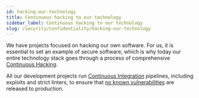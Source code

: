 ```yaml
---
id: hacking-our-technology
title: Continuous hacking to our technology
sidebar_label: Continuous hacking to our technology
slug: /security/confidentiality/hacking-our-technology
---
```


We have projects focused
on hacking our own software.
For us,
it is essential to set an example
of secure software,
which is why today our entire technology stack
goes through a process of comprehensive
[Continuous Hacking](https://fluidattacks.com/services/continuous-hacking/).

All our development projects run
[Continuous Integration](https://fluidattacks.com/security/#CI) pipelines,
including exploits and strict linters,
to ensure that
[no known vulnerabilities](/criteria/source/155)
are released to production.
